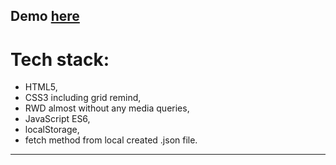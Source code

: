 ## Demo [here](https://pawel-chmiel.github.io/adoption-shopping-cart/)

# Tech stack:
- HTML5,
- CSS3 including grid remind,
- RWD almost without any media queries,
- JavaScript ES6,
- localStorage,
- fetch method from local created .json file. 

-----------------------------------------